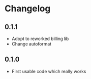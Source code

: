 # Changelog
## 0.1.1
- Adopt to reworked billing lib
- Change autoformat
## 0.1.0
- First usable code which really works